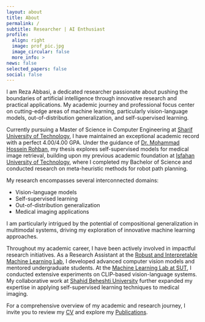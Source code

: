 ```yaml
---
layout: about
title: About
permalink: /
subtitle: Researcher | AI Enthusiast 
profile:
  align: right
  image: prof_pic.jpg
  image_circular: false
  more_info: >
news: false
selected_papers: false
social: false
---
```


I am Reza Abbasi, a dedicated researcher passionate about pushing the boundaries of artificial intelligence through innovative research and practical applications. My academic journey and professional focus center on cutting-edge areas of machine learning, particularly vision-language models, out-of-distribution generalization, and self-supervised learning.

Currently pursuing a Master of Science in Computer Engineering at [Sharif University of Technology](https://en.sharif.ir/), I have maintained an exceptional academic record with a perfect 4.00/4.00 GPA. Under the guidance of [Dr. Mohammad Hossein Rohban](https://sharif.ir/~rohban/), my thesis explores self-supervised models for medical image retrieval, building upon my previous academic foundation at [Isfahan University of Technology](https://english.iut.ac.ir/), where I completed my Bachelor of Science and conducted research on meta-heuristic methods for robot path planning.

My research encompasses several interconnected domains:
- Vision-language models
- Self-supervised learning
- Out-of-distribution generalization
- Medical imaging applications

I am particularly intrigued by the potential of compositional generalization in multimodal systems, driving my exploration of innovative machine learning approaches.

Throughout my academic career, I have been actively involved in impactful research initiatives. As a Research Assistant at the [Robust and Interpretable Machine Learning Lab](https://rohban-lab.github.io/), I developed advanced computer vision models and mentored undergraduate students. At the [Machine Learning Lab at SUT](http://mll.ce.sharif.edu/), I conducted extensive experiments on CLIP-based vision-language systems. My collaborative work at [Shahid Beheshti University](https://en.sbu.ac.ir/) further expanded my expertise in applying self-supervised learning techniques to medical imaging.


For a comprehensive overview of my academic and research journey, I invite you to review my [CV](https://github.com/abbasiReza/assets/pdf/Reza_Abbasi_CV.pdf) and explore my [Publications](https://github.com/abbasiReza/publications).
